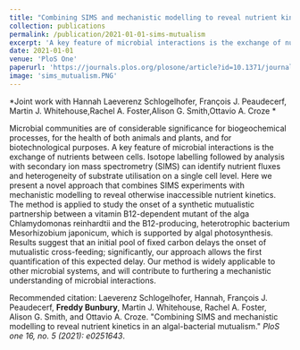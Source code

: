 ```yaml
---
title: "Combining SIMS and mechanistic modelling to reveal nutrient kinetics in an algal-bacterial mutualism"
collection: publications
permalink: /publication/2021-01-01-sims-mutualism
excerpt: 'A key feature of microbial interactions is the exchange of nutrients between cells. Here we present a novel approach that combines isotope labelling and secondary isotope mass spectrometry experiments with mechanistic modelling to reveal otherwise inaccessible nutrient kinetics. Studying the establishment of a symbiosis between a B12-dependent alga and B12-producing bacteria, our results suggest that the onset of mutualistic cross-feeding is delayed by pre-existing nutrient pools. Our method is widely applicable to other microbial systems, and will contribute to furthering a mechanistic understanding of microbial interactions.'
date: 2021-01-01
venue: 'PloS One'
paperurl: 'https://journals.plos.org/plosone/article?id=10.1371/journal.pone.0251643'
image: 'sims_mutualism.PNG'
---
```

*Joint work with Hannah Laeverenz Schlogelhofer, François J. Peaudecerf, Martin J. Whitehouse,Rachel A. Foster,Alison G. Smith,Ottavio A. Croze *

Microbial communities are of considerable significance for biogeochemical processes, for the health of both animals and plants, and for biotechnological purposes. A key feature of microbial interactions is the exchange of nutrients between cells. Isotope labelling followed by analysis with secondary ion mass spectrometry (SIMS) can identify nutrient fluxes and heterogeneity of substrate utilisation on a single cell level. Here we present a novel approach that combines SIMS experiments with mechanistic modelling to reveal otherwise inaccessible nutrient kinetics. The method is applied to study the onset of a synthetic mutualistic partnership between a vitamin B12-dependent mutant of the alga Chlamydomonas reinhardtii and the B12-producing, heterotrophic bacterium Mesorhizobium japonicum, which is supported by algal photosynthesis. Results suggest that an initial pool of fixed carbon delays the onset of mutualistic cross-feeding; significantly, our approach allows the first quantification of this expected delay. Our method is widely applicable to other microbial systems, and will contribute to furthering a mechanistic understanding of microbial interactions.

Recommended citation: Laeverenz Schlogelhofer, Hannah, François J. Peaudecerf, __Freddy Bunbury__, Martin J. Whitehouse, Rachel A. Foster, Alison G. Smith, and Ottavio A. Croze. "Combining SIMS and mechanistic modelling to reveal nutrient kinetics in an algal-bacterial mutualism." <i>PloS one 16, no. 5 (2021): e0251643</i>.
